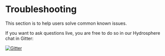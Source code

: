 # Troubleshooting

This section is to help users solve common known issues. 

If you want to ask questions live, you are free to do so in our Hydrosphere chat in Gitter: 

[![Gitter](https://img.shields.io/gitter/room/Hydrospheredata/hydro-serving?style=for-the-badge)](https://gitter.im/Hydrospheredata/hydro-serving?utm_source=badge&utm_medium=badge&utm_campaign=pr-badge&utm_content=badge) 



